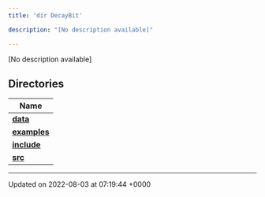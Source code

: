 ```yaml
---
title: 'dir DecayBit'

description: "[No description available]"

---
```







[No description available]

## Directories

| Name           |
| -------------- |
| **[data](/documentation/code/gambit_2.2/files/dir_8fe997977ddeb46c2d5a9c45a7a327f9/#dir-data)**  |
| **[examples](/documentation/code/gambit_2.2/files/dir_f7f1c49d68d0e9e50a92e471faebf0d2/#dir-examples)**  |
| **[include](/documentation/code/gambit_2.2/files/dir_3afb9e2f400de8c7e9b605282e1c5dea/#dir-include)**  |
| **[src](/documentation/code/gambit_2.2/files/dir_6418f39ebee91d99489cd9378d83f0ed/#dir-src)**  |






-------------------------------

Updated on 2022-08-03 at 07:19:44 +0000
